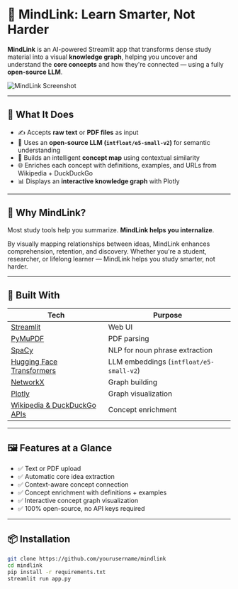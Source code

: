 # 🧠 MindLink: Learn Smarter, Not Harder

**MindLink** is an AI-powered Streamlit app that transforms dense study material into a visual **knowledge graph**, helping you uncover and understand the **core concepts** and how they're connected — using a fully **open-source LLM**.

![MindLink Screenshot](./demo.png) <!-- Optional: add your own screenshot -->

---

## 🚀 What It Does

- ✍️ Accepts **raw text** or **PDF files** as input
- 🧠 Uses an **open-source LLM (`intfloat/e5-small-v2`)** for semantic understanding
- 🔗 Builds an intelligent **concept map** using contextual similarity
- 🌐 Enriches each concept with definitions, examples, and URLs from Wikipedia + DuckDuckGo
- 📊 Displays an **interactive knowledge graph** with Plotly

---

## 🌟 Why MindLink?

Most study tools help you summarize. **MindLink helps you internalize**.

By visually mapping relationships between ideas, MindLink enhances comprehension, retention, and discovery. Whether you're a student, researcher, or lifelong learner — MindLink helps you study smarter, not harder.

---

## 🧱 Built With

| Tech | Purpose |
|------|---------|
| [Streamlit](https://streamlit.io/) | Web UI |
| [PyMuPDF](https://pymupdf.readthedocs.io/en/latest/) | PDF parsing |
| [SpaCy](https://spacy.io/) | NLP for noun phrase extraction |
| [Hugging Face Transformers](https://huggingface.co/) | LLM embeddings (`intfloat/e5-small-v2`) |
| [NetworkX](https://networkx.org/) | Graph building |
| [Plotly](https://plotly.com/python/) | Graph visualization |
| [Wikipedia & DuckDuckGo APIs](https://www.mediawiki.org/wiki/API:Main_page) | Concept enrichment |

---

## 🖼 Features at a Glance

- ✅ Text or PDF upload
- ✅ Automatic core idea extraction
- ✅ Context-aware concept connection
- ✅ Concept enrichment with definitions + examples
- ✅ Interactive concept graph visualization
- ✅ 100% open-source, no API keys required

---

## 📦 Installation

```bash
git clone https://github.com/yourusername/mindlink
cd mindlink
pip install -r requirements.txt
streamlit run app.py
